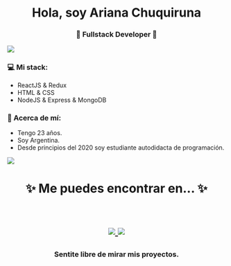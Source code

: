 <h1 align="center"> Hola, soy Ariana Chuquiruna </h1>
<h3 align="center">🚀 Fullstack Developer 🚀</h3>

<img src="https://yata-apix-a9caea66-ad78-425f-aa08-e292558ebb65.lss.locawebcorp.com.br/b7c7dbff38ae4f419c94ce8d2254b9d9.png"> 

### 💻 Mi stack:
- ReactJS & Redux
- HTML & CSS
- NodeJS & Express & MongoDB

### 👩 Acerca de mí:
- Tengo 23 años.
- Soy Argentina.
- Desde principios del 2020 soy estudiante autodidacta de programación.

<img src="https://yata-apix-a9caea66-ad78-425f-aa08-e292558ebb65.lss.locawebcorp.com.br/b7c7dbff38ae4f419c94ce8d2254b9d9.png"> 

<h1 align="center">
✨ Me puedes encontrar en... ✨
  
  <p align="center"><br/>
   <a href="https://www.linkedin.com/in/ariachuqui/">
    <img src="https://img.shields.io/static/v1?label=linkedin&message=ariachuqui&color=blue">
  </a>
  
  <a href="https://portfolio-ariachuqui.netlify.app/">
    <img src="https://img.shields.io/static/v1?label=portfolio&message=ariachuqui&color=red">
  </a>
</p>
</h1>

<h3 align="center"><strong> Sentite libre de mirar mis proyectos. </strong> </h3>
